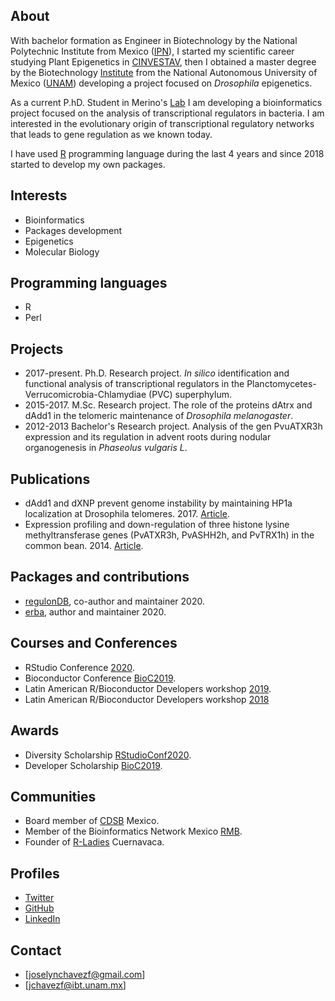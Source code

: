 ## About
With bachelor formation as Engineer in Biotechnology by the National Polytechnic Institute from Mexico ([IPN](http://www.upiig.ipn.mx)), I started my scientific career studying Plant Epigenetics in [CINVESTAV](http://www.ira.cinvestav.mx), then I obtained a master degree by the Biotechnology [Institute](http://www.ibt.unam.mx) from the National Autonomous University of Mexico ([UNAM](http://www.unam.mx)) developing a project focused on _Drosophila_ epigenetics. 

As a current P.hD. Student in Merino's [Lab](https://biocomputo.ibt.unam.mx) I am developing a bioinformatics project focused on the analysis of transcriptional regulators in bacteria. I am interested in the evolutionary origin of transcriptional regulatory networks that leads to gene regulation as we known today. 

I have used [R](https://www.r-project.org) programming language during the last 4 years and since 2018 started to develop my own packages.

## Interests

- Bioinformatics
- Packages development
- Epigenetics
- Molecular Biology

## Programming languages
- R
- Perl

## Projects

- 2017-present. Ph.D. Research project. _In silico_ identification and functional analysis of transcriptional regulators in the Planctomycetes-Verrucomicrobia-Chlamydiae (PVC) superphylum.
- 2015-2017. M.Sc. Research project. The role of the proteins dAtrx and dAdd1 in the telomeric maintenance of _Drosophila melanogaster_.
- 2012-2013 Bachelor's Research project. Analysis of the gen PvuATXR3h expression and its regulation in advent roots during nodular organogenesis in _Phaseolus vulgaris L_.

## Publications

- dAdd1 and dXNP prevent genome instability by maintaining HP1a localization at Drosophila telomeres. 2017. [Article](https://www.ncbi.nlm.nih.gov/pubmed/28688038).
- Expression profiling and down-regulation of three histone lysine methyltransferase genes (PvATXR3h, PvASHH2h, and PvTRX1h) in the common bean. 2014. [Article](http://www.pomics.com/venegas_8_5_2015_429_440.pdf).

## Packages and contributions

- [regulonDB](https://bioconductor.org/packages/release/bioc/html/regutools.html), co-author and maintainer 2020.
- [erba](https://github.com/josschavezf/erba), author and maintainer 2020.

## Courses and Conferences

- RStudio Conference [2020](https://rstudio.com/conference/).
- Bioconductor Conference [BioC2019](http://bioc2019.bioconductor.org).
- Latin American R/Bioconductor Developers workshop [2019](https://comunidadbioinfo.github.io/post/building-tidy-tools-cdsb-runconf-2019/#.XV9Aoi3mGlM). 
- Latin American R/Bioconductor Developers workshop [2018](http://www.comunidadbioinfo.org/r-bioconductor-developers-workshop-2018/) 

## Awards

- Diversity Scholarship [RStudioConf2020](https://rstudio.com/conference/).
- Developer Scholarship [BioC2019](http://bioc2019.bioconductor.org).

## Communities

- Board member of [CDSB](https://comunidadbioinfo.github.io) Mexico.
- Member of the Bioinformatics Network Mexico [RMB](https://redmexicanadebioinformatica.org).
- Founder of [R-Ladies](https://twitter.com/RLadiesCuerna) Cuernavaca.

## Profiles

- [Twitter](https://twitter.com/josschavezf1) 
- [GitHub](https://github.com/josschavezf)
- [LinkedIn](https://www.linkedin.com/in/joselyn-chavez-1a31a3125/)

## Contact

- [joselynchavezf@gmail.com]
- [jchavezf@ibt.unam.mx]
